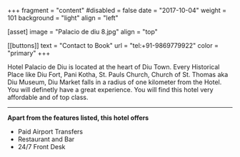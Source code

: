 +++
fragment = "content"
#disabled = false
date = "2017-10-04"
weight = 101
background = "light"
align = "left"

[asset]
  image = "Palacio de diu 8.jpg"
  align = "top"


 [[buttons]]
  text = "Contact to Book"
  url = "tel:+91-9869779922"
  color = "primary"
+++


Hotel Palacio de Diu is located at the heart of Diu Town. Every Historical Place like Diu Fort, Pani Kotha, St. Pauls Church, Church of St. Thomas aka Diu Museum, Diu Market falls in a radius of one kilometer from the Hotel. You will definetly have a great experience. You will find this hotel very affordable and of top class.    
***
**Apart from the features listed, this hotel offers**
- Paid Airport Transfers
- Restaurant and Bar
- 24/7 Front Desk

